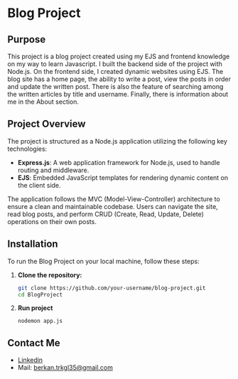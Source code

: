# Blog Project

## Purpose

This project is a blog project created using my EJS and frontend knowledge on my way to learn Javascript. I built the backend side of the project with Node.js. On the frontend side, I created dynamic websites using EJS. The blog site has a home page, the ability to write a post, view the posts in order and update the written post. There is also the feature of searching among the written articles by title and username. Finally, there is information about me in the About section.

## Project Overview

The project is structured as a Node.js application utilizing the following key technologies:

- **Express.js**: A web application framework for Node.js, used to handle routing and middleware.
- **EJS**: Embedded JavaScript templates for rendering dynamic content on the client side.

The application follows the MVC (Model-View-Controller) architecture to ensure a clean and maintainable codebase. Users can navigate the site, read blog posts, and perform CRUD (Create, Read, Update, Delete) operations on their own posts.

## Installation

To run the Blog Project on your local machine, follow these steps:

1. **Clone the repository:**
   ```bash
   git clone https://github.com/your-username/blog-project.git
   cd BlogProject

2. **Run project**
    ```
    nodemon app.js

## Contact Me
- [Linkedin](https://www.linkedin.com/in/berkanturkoglu/)
- Mail: berkan.trkgl35@gmail.com